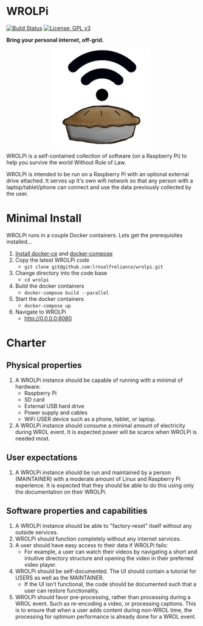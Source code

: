 # WROLPi
[![Build Status](https://img.shields.io/travis/lrnselfreliance/wrolpi?style=flat-square)](https://travis-ci.org/lrnselfreliance/wrolpi)
[![License: GPL v3](https://img.shields.io/github/license/lrnselfreliance/wrolpi?style=flat-square)](https://raw.githubusercontent.com/lrnselfreliance/wrolpi/master/LICENSE)

**Bring your personal internet, off-grid.**

<p align="center">
  <img width="256px" src="https://raw.githubusercontent.com/lrnselfreliance/wrolpi/master/icon.png" alt='WROLPi Logo'>
</p>

WROLPi is a self-contained collection of software (on a Raspberry Pi) to help you survive the world Without Rule of Law.

WROLPi is intended to be run on a Raspberry Pi with an optional external drive attached.  It serves up it's own wifi
network so that any person with a laptop/tablet/phone can connect and use the data previously collected by the user.


# Minimal Install
WROLPi runs in a couple Docker containers.  Lets get the prerequisites installed...
1. [Install docker-ce](https://docs.docker.com/install/linux/docker-ce/debian/) and
    [docker-compose](https://docs.docker.com/compose/install/)
1. Copy the latest WROLPi code
    * `git clone git@github.com:lrnselfreliance/wrolpi.git`
1. Change directory into the code base
    * `cd wrolpi`
1. Build the docker containers
    * `docker-compose build --parallel`
1. Start the docker containers
    * `docker-compose up`
1. Navigate to WROLPi
    * http://0.0.0.0:8080


# Charter
## Physical properties
1. A WROLPi instance should be capable of running with a minimal of hardware:
    * Raspberry Pi
    * SD card
    * External USB hard drive
    * Power supply and cables
    * WiFi USER device such as a phone, tablet, or laptop.
1. A WROLPi instance should consume a minimal amount of electricity during WROL event.  It is expected power will be
scarce when WROLPi is needed most.
## User expectations
1. A WROLPi instance should be run and maintained by a person (MAINTAINER) with a moderate amount of Linux and
Raspberry Pi experience.  It is expected that they should be able to do this using only the documentation on their
WROLPi.
## Software properties and capabilities
1. A WROLPi instance should be able to "factory-reset" itself without any outside services.
1. WROLPi should function completely without any internet services.
1. A user should have easy access to their data if WROLPi fails:
    * For example, a user can watch their videos by navigating a short and intuitive directory structure and opening the
      video in their preferred video player.
1. WROLPi should be self-documented.  The UI should contain a tutorial for USERS as well as the MAINTAINER.
    * If the UI isn't functional, the code should be documented such that a user can restore functionality.
1. WROLPi should favor pre-processing, rather than processing during a WROL event.  Such as re-encoding a video, or
processing captions.  This is to ensure that when a user adds content during non-WROL time, the processing for optimum
performance is already done for a WROL event.
